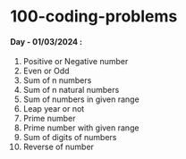 # 100-coding-problems

#### **Day - 01/03/2024 :**

1. Positive or Negative number
2. Even or Odd
3. Sum of n numbers
4. Sum of n natural numbers
5. Sum of numbers in given range
6. Leap year or not
7. Prime number
8. Prime number with given range
9. Sum of digits of numbers
10. Reverse of number
